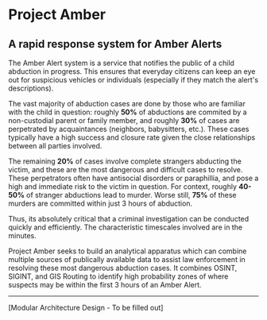 # Project Amber
## A rapid response system for Amber Alerts

The Amber Alert system is a service that notifies the public of a child abduction in progress. This ensures that everyday citizens can keep an eye out for suspicious vehicles or individuals (especially if they match the alert's descriptions). 

The vast majority of abduction cases are done by those who are familiar with the child in question: roughly **50%** of abductions are commited by a non-custodial parent or family member, and roughly **30%** of cases are perpetrated by acquaintances (neighbors, babysitters, etc.). These cases typically have a high success and closure rate given the close relationships between all parties involved.


The remaining **20%** of cases involve complete strangers abducting the victim, and these are the most dangerous and difficult cases to resolve. These perpetrators often have antisocial disorders or paraphillia, and pose a high and immediate risk to the victim in question.  For context, roughly **40-50%** of stranger abductions lead to murder. Worse still, **75%** of these murders are committed within just 3 hours of abduction. 


Thus, its absolutely critical that a criminal investigation can be conducted quickly and efficiently. The characteristic timescales involved are in the minutes. 



Project Amber seeks to build an analytical apparatus which can combine multiple sources of publically available data to assist law enforcement in resolving these most dangerous abduction cases. It combines OSINT, SIGINT, and GIS Routing to identify high probability zones of where suspects may be within the first 3 hours of an Amber Alert. 


----------------------------------------------------------

[Modular Architecture Design - To be filled out]



